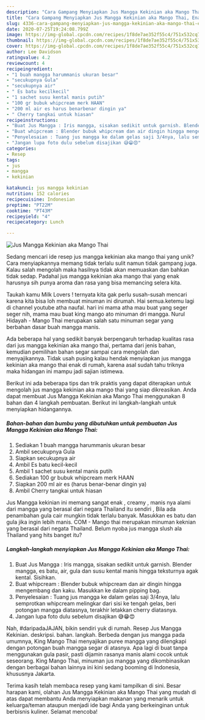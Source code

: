 ```yaml
---
description: "Cara Gampang Menyiapkan Jus Mangga Kekinian aka Mango Thai, Enak Banget"
title: "Cara Gampang Menyiapkan Jus Mangga Kekinian aka Mango Thai, Enak Banget"
slug: 4336-cara-gampang-menyiapkan-jus-mangga-kekinian-aka-mango-thai-enak-banget
date: 2020-07-25T19:24:08.799Z
image: https://img-global.cpcdn.com/recipes/1f8de7ae352f55c4/751x532cq70/jus-mangga-kekinian-aka-mango-thai-foto-resep-utama.jpg
thumbnail: https://img-global.cpcdn.com/recipes/1f8de7ae352f55c4/751x532cq70/jus-mangga-kekinian-aka-mango-thai-foto-resep-utama.jpg
cover: https://img-global.cpcdn.com/recipes/1f8de7ae352f55c4/751x532cq70/jus-mangga-kekinian-aka-mango-thai-foto-resep-utama.jpg
author: Lee Davidson
ratingvalue: 4.2
reviewcount: 4
recipeingredient:
- "1 buah mangga harummanis ukuran besar"
- "secukupnya Gula"
- "secukupnya air"
- " Es batu kecilkecil"
- "1 sachet susu kental manis putih"
- "100 gr bubuk whipcream merk HAAN"
- "200 ml air es harus benarbenar dingin ya"
- " Cherry tangkai untuk hiasan"
recipeinstructions:
- "Buat Jus Mangga : Iris mangga, sisakan sedikit untuk garnish. Blender mangga, es batu, air, gula dan susu kental manis hingga teksturnya agak kental. Sisihkan."
- "Buat whipcream : Blender bubuk whipcream dan air dingin hingga mengembang dan kaku. Masukkan ke dalam pipping bag."
- "Penyelesaian : Tuang jus mangga ke dalam gelas saji 3/4nya, lalu semprotkan whipcream melingkar dari sisi ke tengah gelas, beri potongan mangga diatasnya, terakhir letakkan cherry diatasnya."
- "Jangan lupa foto dulu sebelum disajikan 😅😁😍"
categories:
- Resep
tags:
- jus
- mangga
- kekinian

katakunci: jus mangga kekinian 
nutrition: 152 calories
recipecuisine: Indonesian
preptime: "PT22M"
cooktime: "PT43M"
recipeyield: "4"
recipecategory: Lunch

---
```



![Jus Mangga Kekinian aka Mango Thai](https://img-global.cpcdn.com/recipes/1f8de7ae352f55c4/751x532cq70/jus-mangga-kekinian-aka-mango-thai-foto-resep-utama.jpg)

Sedang mencari ide resep jus mangga kekinian aka mango thai yang unik? Cara menyiapkannya memang tidak terlalu sulit namun tidak gampang juga. Kalau salah mengolah maka hasilnya tidak akan memuaskan dan bahkan tidak sedap. Padahal jus mangga kekinian aka mango thai yang enak harusnya sih punya aroma dan rasa yang bisa memancing selera kita.

Taukah kamu Milk Lovers ! ternyata kita gak perlu susah-susah mencari karena kita bisa loh membuat minuman ini dirumah. Hai semua.ketemu lagi di channel youtube atha naufal. hari ini mama atha mau buat yang seger seger nih, mama mau buat king mango ato minuman dri mangga. Nurul Hidayah - Mango Thai merupakan salah satu minuman segar yang berbahan dasar buah mangga manis.

Ada beberapa hal yang sedikit banyak berpengaruh terhadap kualitas rasa dari jus mangga kekinian aka mango thai, pertama dari jenis bahan, kemudian pemilihan bahan segar sampai cara mengolah dan menyajikannya. Tidak usah pusing kalau hendak menyiapkan jus mangga kekinian aka mango thai enak di rumah, karena asal sudah tahu triknya maka hidangan ini mampu jadi sajian istimewa.


Berikut ini ada beberapa tips dan trik praktis yang dapat diterapkan untuk mengolah jus mangga kekinian aka mango thai yang siap dikreasikan. Anda dapat membuat Jus Mangga Kekinian aka Mango Thai menggunakan 8 bahan dan 4 langkah pembuatan. Berikut ini langkah-langkah untuk menyiapkan hidangannya.

<!--inarticleads1-->

##### Bahan-bahan dan bumbu yang dibutuhkan untuk pembuatan Jus Mangga Kekinian aka Mango Thai:

1. Sediakan 1 buah mangga harummanis ukuran besar
1. Ambil secukupnya Gula
1. Siapkan secukupnya air
1. Ambil  Es batu kecil-kecil
1. Ambil 1 sachet susu kental manis putih
1. Sediakan 100 gr bubuk whipcream merk HAAN
1. Siapkan 200 ml air es (harus benar-benar dingin ya)
1. Ambil  Cherry tangkai untuk hiasan


Jus Mangga kekinian ini memang sangat enak , creamy , manis nya alami dari mangga yang berasal dari negara Thailand itu sendiri , Bila ada penambahan gula cair mungkin tidak terlalu banyak. Masukkan es batu dan gula jika ingin lebih manis. COM - Mango thai merupakan minuman keknian yang berasal dari negata Thailand. Belum nyoba jus mangga slush ala Thailand yang hits banget itu? 

<!--inarticleads2-->

##### Langkah-langkah menyiapkan Jus Mangga Kekinian aka Mango Thai:

1. Buat Jus Mangga : Iris mangga, sisakan sedikit untuk garnish. Blender mangga, es batu, air, gula dan susu kental manis hingga teksturnya agak kental. Sisihkan.
1. Buat whipcream : Blender bubuk whipcream dan air dingin hingga mengembang dan kaku. Masukkan ke dalam pipping bag.
1. Penyelesaian : Tuang jus mangga ke dalam gelas saji 3/4nya, lalu semprotkan whipcream melingkar dari sisi ke tengah gelas, beri potongan mangga diatasnya, terakhir letakkan cherry diatasnya.
1. Jangan lupa foto dulu sebelum disajikan 😅😁😍


Nah, #daripadaJAJAN, bikin sendiri yuk di rumah. Resep Jus Mangga Kekinian. deskripsi. bahan. langkah. Berbeda dengan jus mangga pada umumnya, King Mango Thai menyajikan puree mangga yang dilengkapi dengan potongan buah mangga segar di atasnya. Apa lagi di buat tanpa menggunakan gula pasir, pasti dijamin rasanya manis alami cocok untuk seseorang. King Mango Thai, minuman jus mangga yang dikombinasikan dengan berbagai bahan lainnya ini kini sedang booming di Indonesia, khususnya Jakarta. 

Terima kasih telah membaca resep yang kami tampilkan di sini. Besar harapan kami, olahan Jus Mangga Kekinian aka Mango Thai yang mudah di atas dapat membantu Anda menyiapkan makanan yang menarik untuk keluarga/teman ataupun menjadi ide bagi Anda yang berkeinginan untuk berbisnis kuliner. Selamat mencoba!

